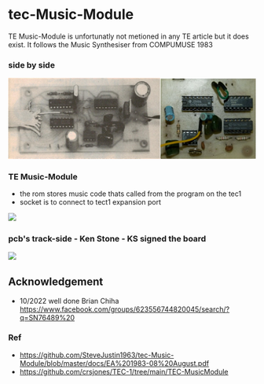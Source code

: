 # tec-Music-Module

TE Music-Module is unfortunatly not metioned in any TE article but it does exist. It follows the Music Synthesiser from COMPUMUSE 1983

### side by side
![](https://github.com/SteveJustin1963/tec-Music-Module/blob/master/pics/sbs-comp1.png)


### TE Music-Module
- the rom stores music code thats called from the program on the tec1
- socket is to connect to tect1 expansion port 

![](https://github.com/SteveJustin1963/tec-Music-Module/blob/master/pics/56997451_2328754837402760_8076912727156588544_n.jpg)

### pcb's track-side - Ken Stone - KS signed the board
![](https://github.com/SteveJustin1963/tec-Music-Module/blob/master/pics/60723986_2355547531390157_8583667062189064192_n.jpg)




## Acknowledgement
- 10/2022  well done Brian Chiha
https://www.facebook.com/groups/623556744820045/search/?q=SN76489%20




### Ref
- https://github.com/SteveJustin1963/tec-Music-Module/blob/master/docs/EA%201983-08%20August.pdf
- https://github.com/crsjones/TEC-1/tree/main/TEC-MusicModule



